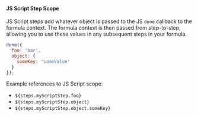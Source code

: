 #### JS Script Step Scope

JS Script steps add whatever object is passed to the JS `done` callback to the formula context. The formula context is then passed from step-to-step, allowing you to use these values in any subsequent steps in your formula.

```javascript
done({
  foo: 'bar',
  object: {
    someKey: 'someValue'
  }
});
```
Example references to JS Script scope:

* `${steps.myScriptStep.foo}`
* `${steps.myScriptStep.object}`
* `${steps.myScriptStep.object.someKey}`
